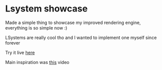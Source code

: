 # Lsystem showcase

Made a simple thing to showcase my improved rendering engine, everything is so simple now :)

LSystems are really cool tho and I wanted to implement one myself since forever

Try it live [here](https://janyg.itch.io/lsystem-editor)

Main inspiration was [this](https://www.youtube.com/watch?v=1hcCpLQwI-c) video
